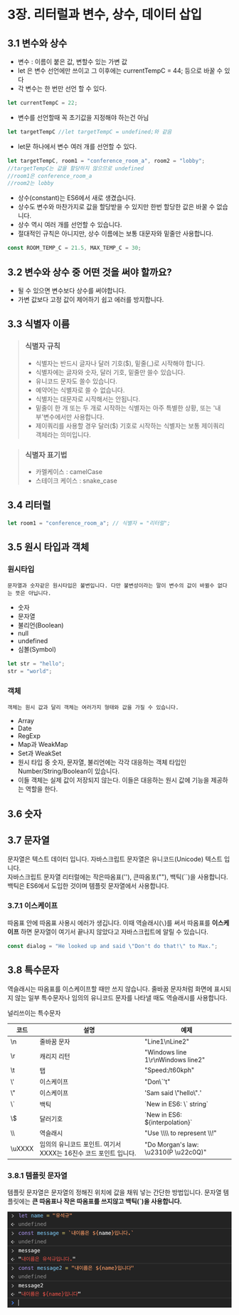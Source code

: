# 3장. 리터럴과 변수, 상수, 데이터 삽입
## 3.1 변수와 상수
- 변수 : 이름이 붙은 값, 변할수 있는 가변 값
- let 은 변수 선언에만 쓰이고 그 이후에는 currentTempC = 44; 등으로 바꿀 수 있다
- 각 변수는 한 번만 선언 할 수 있다.
```javascript
let currentTempC = 22; 
```
- 변수를 선언할때 꼭 초기값을 지정해야 하는건 아님
```javascript
let targetTempC //let targetTempC = undefined;와 같음
```
- let문 하나에서 변수 여러 개를 선언할 수 있다.
```javascript
let targetTempC, room1 = "conference_room_a", room2 = "lobby";
//targetTempC는 값을 할당하지 않으므로 undefined
//room1은 conference_room_a
//room2는 lobby
```
- 상수(constant)는 ES6에서 새로 생겼습니다. 
- 상수도 변수와 마찬가지로 값을 할당받을 수 있지만 한번 할당한 값은 바꿀 수 없습니다.
- 상수 역시 여러 개를 선언할 수 있습니다.
- 절대적인 규칙은 아니지만, 상수 이름에는 보통 대문자와 밑줄만 사용합니다.
```javascript
const ROOM_TEMP_C = 21.5, MAX_TEMP_C = 30;
```
## 3.2 변수와 상수 중 어떤 것을 써야 할까요?
- 될 수 있으면 변수보다 상수를 써야합니다.
- 가변 값보다 고정 값이 제어하기 쉽고 에러를 방지합니다.

## 3.3 식별자 이름
> ### 식별자 규칙
> - 식별자는 반드시 글자나 달러 기호($), 밑줄(_)로 시작해야 합니다.
> - 식별자에는 글자와 숫자, 달러 기호, 밑줄만 쓸수 있습니다.
> - 유니코드 문자도 쓸수 있습니다.
> - 예약어는 식별자로 쓸 수 없습니다. 
> - 식별자는 대문자로 시작해서는 안됩니다.
> - 밑줄이 한 개 또는 두 개로 시작하는 식별자는 아주 특별한 상황, 또는 '내부'변수에서만 사용합니다. 
> - 제이쿼리를 사용할 경우 달러($) 기호로 시작하는 식별자는 보통 제이쿼리 객체라는 의미입니다.

> ### 식별자 표기법
> - 카멜케이스 : camelCase
> - 스테이크 케이스 : snake_case

## 3.4 리터럴
```javascript
let room1 = "conference_room_a"; // 식별자 = "리터럴";
```

## 3.5 원시 타입과 객체
### 원시타입
`
문자열과 숫자같은 원시타입은 불변입니다.
다만 불변성이라는 말이 변수의 값이 바뀔수 없다는 뜻은 아닙니다.
`
- 숫자
- 문자열
- 불리언(Boolean)
- null
- undefined
- 심볼(Symbol)

```javascript
let str = "hello";
str = "world";
```
### 객체

`
객체는 원시 값과 달리 객체는 여러가지 형태와 값을 가질 수 있습니다.
`
- Array
- Date
- RegExp
- Map과 WeakMap
- Set과 WeakSet
- 원시 타입 중 숫자, 문자열, 불리언에는 각각 대응하는 객체 타입인 Number/String/Boolean이 있습니다.
- 이들 객체는 실제 값이 저장되지 않는다. 이들은 대응하는 원시 값에 기능을 제공하는 역할을 한다.

## 3.6 숫자

## 3.7 문자열
문자열은 텍스트 데이터 입니다. 자바스크립트 문자열은 유니코드(Unicode) 텍스트 입니다.  
자바스크립트 문자열 리터럴에는 작은따옴표(''), 큰따옴포(""), 백틱(``)을 사용합니다.  
백틱은 ES6에서 도입한 것이며 템플릿 문자열에서 사용합니다.

### 3.7.1 이스케이프
따옴표 안에 따옴표 사용시 에러가 생깁니다. 이때 역슬래시(`\`)를 써서 따옴표를 **이스케이프** 하면 문자열이 여기서 끝나지 않았다고 자바스크립트에 알릴 수 있습니다.
```javascript
const dialog = "He looked up and said \"Don't do that!\" to Max.";
```

## 3.8 특수문자
역슬래시는 따옴표를 이스케이프할 때만 쓰지 않습니다. 줄바꿈 문자처럼 화면에 표시되지 않는 일부 특수문자나 임의의 유니코드 문자를 나타낼 때도 역슬래시를 사용합니다.

널리쓰이는 특수문자

| 코드 | 설명 | 예제 |
|---|---|---|
| \n | 줄바꿈 문자 | "Line1\nLine2" |
| \r | 캐리지 리턴 | "Windows line 1\r\nWindows line2" |
| \t | 탭 | "Speed:/t60kph" |
| \\' | 이스케이프 | "Don\\`'t" |
| \\" | 이스케이프 | 'Sam said \\"hello\\".'|
| \\\` | 백틱 | \`New in ES6: \\\` string` |
| \\$ | 달러기호 | \`New in ES6: ${interpolation}\`|
| \\\ | 역슬래시 | "Use \\\\\\\\ to represent \\\\!"|
| \uXXXX | 임의의 유니코드 포인트. 여기서 XXXX는 16진수 코드 포인트 입니다.| "Do Morgan's law: \u2310(P \\u22c0Q)"|

### 3.8.1 템플릿 문자열
템플릿 문자열은 문자열의 정해진 위치에 값을 채워 넣는 간단한 방법입니다. 문자열 템플릿에는 **큰 따옴표나 작은 따옴표를 쓰지않고 백틱(`)을 사용합니다.**

![캡처](capture1.png)